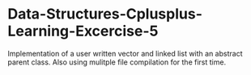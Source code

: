 # Data-Structures-Cplusplus-Learning-Excercise-5
Implementation of a user written vector and linked list with an abstract parent class. Also using mulitple file compilation for the first time.
